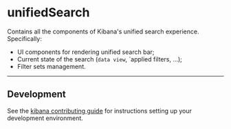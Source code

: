 # unifiedSearch

Contains all the components of Kibana's unified search experience. Specifically:
 - UI components for rendering unified search bar;
 - Current state of the search (`data view`, `applied filters, …);
 - Filter sets management.

---

## Development

See the [kibana contributing guide](https://github.com/elastic/kibana/blob/main/CONTRIBUTING.md) for instructions setting up your development environment.
